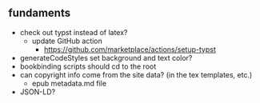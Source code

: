 ## fundaments
* check out typst instead of latex? 
  * update GitHub action
    * https://github.com/marketplace/actions/setup-typst
* generateCodeStyles set background and text color? 
* bookbinding scripts should cd to the root
* can copyright info come from the site data? (in the tex templates, etc.)
  * epub metadata.md file
* JSON-LD?
